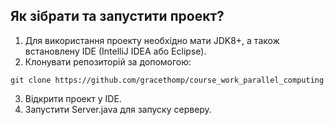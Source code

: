 ## Як зібрати та запустити проект?
1. Для використання проекту необхідно мати JDK8+, а також встановлену IDE (IntelliJ IDEA або Eclipse).
2. Клонувати репозиторій за допомогою:
```
git clone https://github.com/gracethomp/course_work_parallel_computing
```
3. Відкрити проект у IDE.
4. Запустити Server.java для запуску серверу.
